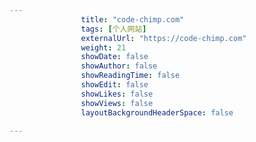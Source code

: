 ---
                title: "code-chimp.com"
                tags: [个人网站]
                externalUrl: "https://code-chimp.com"
                weight: 21
                showDate: false
                showAuthor: false
                showReadingTime: false
                showEdit: false
                showLikes: false
                showViews: false
                layoutBackgroundHeaderSpace: false
                ---

